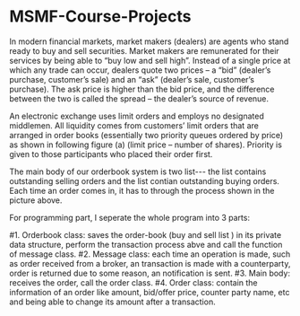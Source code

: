# MSMF-Course-Projects  
In modern financial markets, market makers (dealers) are agents who stand ready to buy
and sell securities. Market makers are remunerated for their services by being able to “buy
low and sell high”. Instead of a single price at which any trade can occur, dealers quote two
prices – a “bid” (dealer’s purchase, customer’s sale) and an “ask” (dealer’s sale, customer’s
purchase). The ask price is higher than the bid price, and the difference between the two is
called the spread – the dealer’s source of revenue.

An electronic exchange uses limit orders and employs no designated middlemen. All liquidity
comes from customers’ limit orders that are arranged in order books (essentially two
priority queues ordered by price) as shown in following figure (a) (limit price – number
of shares). Priority is given to those participants who placed their order first.
 
The main body of our orderbook system is  two list--- the list contains outstanding selling orders and the list contian outstanding buying orders. Each time an order comes in, it has to through the process shown in the picture above.
 
For programming part, I seperate the whole program into 3 parts:
 
#1. Orderbook class: saves the order-book (buy and sell list ) in its private data structure, perform the  transaction process abve and call the function of message class.
#2. Message class: each time an operation is made, such as order received from a broker, an transaction is made with a counterparty, order is returned due to some reason, an notification is sent.
#3. Main body: receives the order, call the order class.
#4. Order class: contain the information of an order like amount, bid/offer price, counter party name, etc and being able to change its amount after a transaction.  

